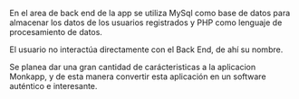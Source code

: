 En el area de back end de la app se utiliza MySql como base de datos para almacenar los datos de los usuarios registrados y PHP como lenguaje de procesamiento de datos.

El usuario no interactúa directamente con el Back End, de ahí su nombre. 

Se planea dar una gran cantidad de carácteristicas a la aplicacion Monkapp, y de esta manera convertir esta aplicación en un software auténtico e interesante.
